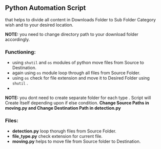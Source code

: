 ## Python Automation Script
that helps to divide all content in Downloads Folder to Sub Folder Category wish and to your desired location.

**NOTE:** you need to change directory path to your download folder accordingly.

### Functioning:
  * using `shutil` and `os` modules of python move files from Source to Destination.
  * again using `os` module loop through all files from Source Folder.
  * using `os` check for file extension and move it to Desired Folder using `shutil` .
  * 
  **NOTE:** you dont need to create separate folder for each type . Script will Create Itself depending upon if else condition.
  **Change Source Paths in moving.py and Change Destination Path in detection.py**
### Files:
  * **detection.py** loop thorugh files from Source Folder.
  * **file_type.py** check extension for current file.
  *  **moving.py** helps to move file from Source folder to Destination.
